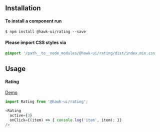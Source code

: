 ## Installation


#### To install a component run
`$ npm install @hawk-ui/rating --save`


#### Please import CSS styles via
```scss noeditor
@import '/path__to__node_modules/@hawk-ui/rating/dist/index.min.css
```


## Usage


#### Rating
[Demo](https://hawk.wallnit.com/#!/Rating/1)
```js static
import Rating from '@hawk-ui/rating';
```
```js
<Rating
  active={3}
  onClick={(item) => { console.log('item', item); }}
/>
```

